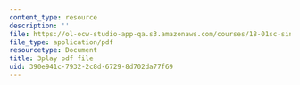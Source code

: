 ```yaml
---
content_type: resource
description: ''
file: https://ol-ocw-studio-app-qa.s3.amazonaws.com/courses/18-01sc-single-variable-calculus-fall-2010/390e941c79322c8d67298d702da77f69_kCPVBl953eY.pdf
file_type: application/pdf
resourcetype: Document
title: 3play pdf file
uid: 390e941c-7932-2c8d-6729-8d702da77f69
---
```

